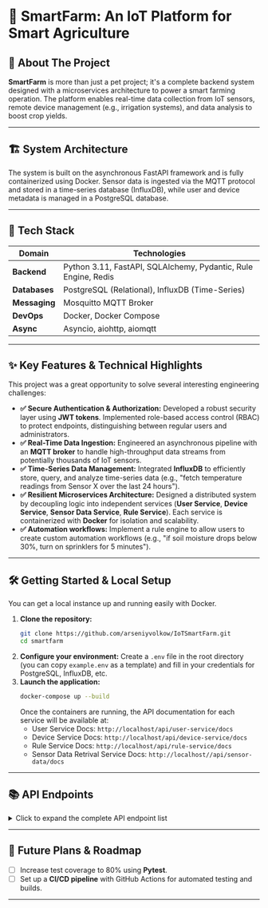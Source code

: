# 🚀 SmartFarm: An IoT Platform for Smart Agriculture

## 🌟 About The Project

**SmartFarm** is more than just a pet project; it's a complete backend system designed with a microservices architecture to power a smart farming operation. The platform enables real-time data collection from IoT sensors, remote device management (e.g., irrigation systems), and data analysis to boost crop yields.

---

## 🏗️ System Architecture

The system is built on the asynchronous FastAPI framework and is fully containerized using Docker. Sensor data is ingested via the MQTT protocol and stored in a time-series database (InfluxDB), while user and device metadata is managed in a PostgreSQL database.

---

## 🔧 Tech Stack

| Domain            | Technologies                                     |
|-------------------|--------------------------------------------------|
| **Backend** | Python 3.11, FastAPI, SQLAlchemy, Pydantic, Rule Engine, Redis    |
| **Databases** | PostgreSQL (Relational), InfluxDB (Time-Series)        |
| **Messaging** | Mosquitto MQTT Broker                            |
| **DevOps** | Docker, Docker Compose                           |
| **Async** | Asyncio, aiohttp, aiomqtt                        |

---

## ✨ Key Features & Technical Highlights

This project was a great opportunity to solve several interesting engineering challenges:

* **✅ Secure Authentication & Authorization:** Developed a robust security layer using **JWT tokens**. Implemented role-based access control (RBAC) to protect endpoints, distinguishing between regular users and administrators.
* **✅ Real-Time Data Ingestion:** Engineered an asynchronous pipeline with an **MQTT broker** to handle high-throughput data streams from potentially thousands of IoT sensors.
* **✅ Time-Series Data Management:** Integrated **InfluxDB** to efficiently store, query, and analyze time-series data (e.g., "fetch temperature readings from Sensor X over the last 24 hours").
* **✅ Resilient Microservices Architecture:** Designed a distributed system by decoupling logic into independent services (**User Service**, **Device Service**, **Sensor Data Service**, **Rule Service**). Each service is containerized with **Docker** for isolation and scalability.
* **✅ Automation workflows:** Implement a rule engine to allow users to create custom automation workflows (e.g., "if soil moisture drops below 30%, turn on sprinklers for 5 minutes").

---

## 🛠️ Getting Started & Local Setup

You can get a local instance up and running easily with Docker.

1.  **Clone the repository:**
    ```sh
    git clone https://github.com/arseniyvolkow/IoTSmartFarm.git
    cd smartfarm
    ```
2.  **Configure your environment:**
    Create a `.env` file in the root directory (you can copy `example.env` as a template) and fill in your credentials for PostgreSQL, InfluxDB, etc.
3.  **Launch the application:**
    ```sh
    docker-compose up --build
    ```
    Once the containers are running, the API documentation for each service will be available at:
    * User Service Docs: `http://localhost/api/user-service/docs`
    * Device Service Docs: `http://localhost/api/device-service/docs`
    * Rule Service Docs: `http://localhost/api/rule-service/docs`
    * Sensor Data Retrival Service Docs: `http://localhost//api/sensor-data/docs` 
---

## 📚 API Endpoints

<details>
<summary>Click to expand the complete API endpoint list</summary>

### User Service
- **Purpose**: Provides authentication (JWT-based) and user management functions.
- **Key Features**: User registration, role assignment, token generation/validation, and administrative user management.
- **Endpoints**:
    - `POST /auth/create_user` - Creates a new user account.
    - `POST /auth/token` - Authenticates the user and generates a JWT access token.
    - `GET /auth/get_current_user` - Retrieves details for the currently authenticated user.
    - `GET /user/info` - Fetches profile information of the logged-in user.
    - `PUT /user/change_password` - Allows the user to change their password.
    - `PUT /user/change_number` - Updates the user's contact number.
    - `GET /admin/get_all_users` - (Admin only) Retrieves a list of all registered users.
    - `PUT /admin/change_users_role` - (Admin only) Modifies the role assigned to a user.
    - `DELETE /admin/delete_user/{user_to_delete_id}` - (Admin only) Deletes a user account.

### Device Service
- **Purpose**: Handles operations related to farm devices, crop management, and overall farm structure.
- **Key Features**: Full CRUD for devices, farms, and crops. Firmware update handling. Association of devices to farms.
- **Device Endpoints**:
    - `POST /device` - Registers a new device, used only by device itself.
    - `GET /list-of-new-devices` - Get all new devices which were not yet assigned to user.
    - `GET /unsigned-devices` - Lists devices not yet assigned to any farm.
    - `GET /all-devices` - Lists all devices registered under the current user.
    - `GET /all-devices/{farm_id}` - Lists devices specific to a given farm.
    - `PATCH /assign-device-to-farm` - Associates a device with a specific farm.
    - `PATCH /device/{device_id}` - Updates the status or configuration of a device.
    - `DELETE /device/{device_id}` - Removes a device from the system.
    - `POST /upload_firmware/{device_id}` - Uploads and updates the firmware of a device.
- **Actuators Enpoints**:
    - `GET /actuator/{actuator_id}` - Get actudators details.
    - `GET /all` - Get all users actuators.
    - `PUT /actuator/{actuator_id}` - Update actuator info.
    - `DELETE /actuator/{actuator_id}` - Delete actuator.
- **Sensor Endpoints**:
    - `GET /sensor/{sensor_id}` - Retrives details about a specific sensor.
    - `GET /all` - Fetches a list of all sensor which user have access to.
    - `PUT /sensor/{sensor_id}` - Update sensors information.
    - `DELETE /sensor/{sensor_id}` - Removes sensor
- **Farm Endpoints**:
    - `POST /farm` - Creates a new farm record.
    - `GET /all` - Retrives all users farms.
    - `GET /farm/{farm_id}` - Retrieves detailed information about a specific farm.
    - `PUT /farms/farm/{farm_id}` - Updates existing farm information.
    - `PATCH /farms/farm/{farm_id}` - Assigns a crop to the farm.
    - `DELETE /farms/farm/{farm_id}` - Deletes a farm record.
- **Crop Endpoints**:
    - `POST /crop` - Adds a new crop management entry.
    - `GET /crop/{crop_id}` - Retrieves details about a specific crop management entry.
    - `PUT /crop/{crop_id}` - Updates an existing crop management entry.
    - `GET /all` - Fetches a list of all available crop mangmaent entries.
    - `POST /crop-type` - Creates a new crop type.
    - `GET /all-crop-types` - Fetches a list of all available crop types.

### Sensor Data Service
- **Purpose**: Receives sensor readings through MQTT and stores them in InfluxDB for time-series analysis.
- **Key Features**: Subscribes to MQTT topics, parses sensor payloads, and provides endpoints to query historical data.
- **Endpoints**:
    - `GET /health` - Performs a health check on the sensor data service.
    - `POST /simulate-sensor-data` - Simulates sensor data input for testing purposes.
    - `GET /device_data/{device_id}/{sensor_type}/{time}` - Queries time-series data for a specified device and sensor.
    - `POST /actuator-mode-update` - Update actuators mode.
    - `GET /sensor-data/{sensor_id}/{time}` - Get time series data for a specific sensor_id.

### Rule Service
- **Purpose**: Handles operations related to rules and rules actions.
- **Key Features**:  Let you create rules which will control actuators based on time or sensors values.
- **Endpoints**:
    - `GET /rule/{rule_id}` - Get details about rule
    - `POST /rule/` - Creates new rule and rule's actions
    - `GET /all/ ` - Get all users rules, can be filtered by farm_id, sensor_id or trigger_type
    - `PUT /rule/{rule_id}` - Update rule's information
    - `DELETE /rule/{rule_id}` - Delete rule
</details>

---

## 🎯 Future Plans & Roadmap


-   [ ] Increase test coverage to 80% using **Pytest**.
-   [ ] Set up a **CI/CD pipeline** with GitHub Actions for automated testing and builds.

---

